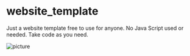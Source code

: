 # website_template
Just a website template free to use for anyone. No Java Script used or needed. Take code as you need.

![picture](http://trigger.team/eRNldWJ.png)
